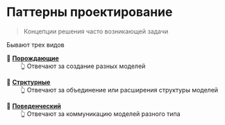 # Паттерны проектирование
> Концепции решения часто возникающей задачи

Бывают трех видов

🔹 **<a href="./pages/creational/readme.md">Порождающие</a>**  
&emsp;&emsp; 👆 Отвечают за создание разных моделей

🔹 **<a href="./pages/structural/readme.md">Стрктурные</a>**  
&emsp;&emsp; 👆 Отвечают за объединение или расширения структуры моделей

🔹 **<a href="./pages/behaviour/readme.md">Поведенческий</a>**  
&emsp;&emsp; 👆 Отвечают за коммуникацию моделей разного типа
